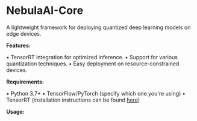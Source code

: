 # NebulaAI-Core

A lightweight framework for deploying quantized deep learning models on edge devices.

**Features:**

•   TensorRT integration for optimized inference.
•   Support for various quantization techniques.
•   Easy deployment on resource-constrained devices.

**Requirements:**

•   Python 3.7+
•   TensorFlow/PyTorch (specify which one you're using)
•   TensorRT (installation instructions can be found [here](link_to_tensorrt_install))

**Usage:**